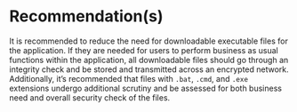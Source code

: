 # Recommendation(s)

It is recommended to reduce the need for downloadable executable files for the application. If they are needed for users to perform business as usual functions within the application, all downloadable files should go through an integrity check and be stored and transmitted across an encrypted network. Additionally, it’s recommended that files with `.bat`, `.cmd`, and `.exe` extensions undergo additional scrutiny and be assessed for both business need and overall security check of the files.
